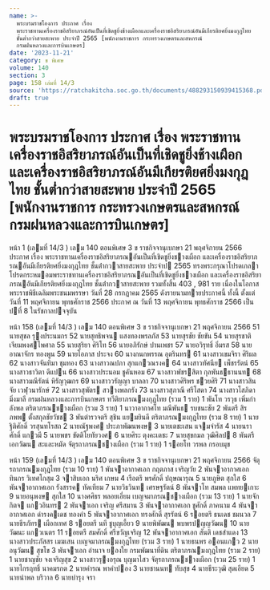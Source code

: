 ```yaml
---
name: >-
  พระบรมราชโองการ ประกาศ เรื่อง
  พระราชทานเครื่องราชอิสริยาภรณ์อันเป็นที่เชิดชูยิ่งช้างเผือกและเครื่องราชอิสริยาภรณ์อันมีเกียรติยศยิ่งมงกุฎไทย
  ชั้นต่ำกว่าสายสะพาย ประจำปี 2565 [พนักงานราชการ กระทรวงเกษตรและสหกรณ์
  กรมฝนหลวงและการบินเกษตร]
date: '2023-11-21'
category: ข พิเศษ
volume: 140
section: 3
page: 158 เล่มที่ 14/3
source: 'https://ratchakitcha.soc.go.th/documents/488293150939415368.pdf'
draft: true
---
```


# พระบรมราชโองการ ประกาศ เรื่อง พระราชทานเครื่องราชอิสริยาภรณ์อันเป็นที่เชิดชูยิ่งช้างเผือกและเครื่องราชอิสริยาภรณ์อันมีเกียรติยศยิ่งมงกุฎไทย ชั้นต่ำกว่าสายสะพาย ประจำปี 2565 [พนักงานราชการ กระทรวงเกษตรและสหกรณ์ กรมฝนหลวงและการบินเกษตร]

หน้า 1 (เลมที่ 14/3 ) เลม 140 ตอนพิเศษ 3 ข ราชกิจจานุเบกษา 21 พฤศจิกายน 2566 ประกาศ เรื่อง พระราชทานเครื่องราชอิสริยาภรณอันเป็นที่เชิดชูยิ่งชางเผือก และเครื่องราชอิสริยาภรณอันมีเกียรติยศยิ่งมงกุฎไทย ชั้นต่ํากวาสายสะพาย ประจําป 2565 ทรงพระกรุณาโปรดเกลาโปรดกระหมอมพระราชทานเครื่องราชอิสริยาภรณอันเป็นที่เชิดชูยิ่งชางเผือก และเครื่องราชอิสริยาภรณอันมีเกียรติยศยิ่งมงกุฎไทย ชั้นต่ํากวาสายสะพาย รวมทั้งสิ้น 403 , 981 ราย เนื่องในโอกาสพระราชพิธีเฉลิมพระชนมพรรษา วันที่ 28 กรกฎาคม 2565 ดังรายนามทายประกาศนี้ ทั้งนี้ ตั้งแต่วันที่ 11 พฤศจิกายน พุทธศักราช 2566 ประกาศ ณ วันที่ 13 พฤศจิกายน พุทธศักราช 2566 เป็นปที่ 8 ในรัชกาลปจจุบัน

หน้า 158 (เลมที่ 14/3 ) เลม 140 ตอนพิเศษ 3 ข ราชกิจจานุเบกษา 21 พฤศจิกายน 2566 51 นายสุชล รุงประนมกร 52 นายสุทธิพจน แสงทองพรลภัส 53 นายสุรชัย ชัยขัน 54 นายสุรชาติ เจียมพงศไพศาล 55 นายสุริยา ศิริโท 56 นายอภิรักษ์ ปานเพชร 57 นายอวิรุทธิ์ อิ่มรส 58 นายอาณาจักร ทองพูน 59 นายโอภาส ประจง 60 นางกนกพรรณ อุตรินทร 61 นางสาวเขมจิรา ศิริผล 62 นางสาวจันทิมา ชุมทอง 63 นางสาวณปภา สุกแกวณรงค 64 นางสาวทัศนีย เพ็ชรรัตน์ 65 นางสาวธาวิตา ดีแปน 66 นางสาวประนอม ชูคันหอม 67 นางสาวพัชรสิตา กุลพันธธานนท 68 นางสาวมณีรัตน์ หิรัญวุฒกร 69 นางสาววรัญญา บาลลา 70 นางสาวศิริพร ชวยศิริ 71 นางสาวสินจัย เวฬุวนารักษ์ 72 นางสาวสุพัตร สวางพลกรัง 73 นางสาวสุภาณี ศรีโสดา 74 นางสาวโสภิดา มิ่งมาลี กรมฝนหลวงและการบินเกษตร ทวีติยาภรณมงกุฎไทย (รวม 1 ราย) 1 พันโท วรวุธ เพิ่มกําลังพล ตริตาภรณชางเผือก (รวม 3 ราย) 1 นาวาอากาศโท มณีพันธ รบชนะชัย 2 พันตรี สิรภพพ ตั้งสกุลชัยวัชช 3 พันตํารวจตรี สุชิน แยมยินดี ตริตาภรณมงกุฎไทย (รวม 8 ราย) 1 นายฐิติศักดิ์ วรสุนทโรสถ 2 นายณัฐพงศ ประภาพัฒนพงษ 3 นายเตชะเสน แจมจํารัส 4 นายนราศักดิ์ แกวมี 5 นายพชร ขัตติโยทัยวงศ 6 นายศิระ ตุงคะเตชะ 7 นายสุขกมล วุฒิศิลป 8 พันตรี เอกวัฒน สะและหมัด จัตุรถาภรณชางเผือก (รวม 1 ราย) 1 รอยโท วรพล กรอบมุข

หน้า 159 (เลมที่ 14/3 ) เลม 140 ตอนพิเศษ 3 ข ราชกิจจานุเบกษา 21 พฤศจิกายน 2566 จัตุรถาภรณมงกุฎไทย (รวม 10 ราย) 1 พันจาอากาศเอก กฤตภาส เจริญวัย 2 พันจาอากาศเอก ทินกร วิเทศโกสุม 3 จาสิบเอก นริศ เกษม 4 เรือตรี พรศักดิ์ ปฤษณารุณ 5 นายภูษิต สุกใส 6 พันจาอากาศเอก รังสรรค ทัดเทียม 7 นายวิธวินท เศรษฐรัตน์ 8 พันจาโท สมพล แพทยเกาะ 9 นายอนุพงษ สุกใส 10 นางศศิธร พลอยเอี่ยม เบญจมาภรณชางเผือก (รวม 13 ราย) 1 นายจักกิตจ แกวอินทร 2 พันจาเอก เจริญ ศรีสมาน 3 พันจาอากาศเอก ชูศักดิ์ ภาคนาม 4 พันจาอากาศเอก ดํารงคเดช ทองคํา 5 พันจาอากาศเอก ทรงศักดิ์ สุรรัตน์ 6 รอยตรี ธนเดช ชมนวล 7 นายธีรภัทร เผือกเทศ 8 รอยตรี นที ชูบุญเอี้ยว 9 นายพิพัฒน พบพรปญญวัฒน 10 นายวัฒนะ แกวเนตร 11 รอยตรี สมศักดิ์ ศรีขวัญเจริญ 12 พันจาอากาศเอก สันติ เดชสําแดง 13 นางสาวประภัสสร เมฆเสน เบญจมาภรณมงกุฎไทย (รวม 3 ราย) 1 นายธนพร ออนแกว 2 นายอนุวัฒน สุขโข 3 พันจาเอก อํานาจ ยองใย กรมพัฒนาที่ดิน ตริตาภรณมงกุฎไทย (รวม 2 ราย) 1 นายชาญชัย จงเจริญสุข 2 นางสาวรุงอรุณ บุญมาไสว จัตุรถาภรณชางเผือก (รวม 25 ราย) 1 นายไกรฤทธิ์ นาคมรกต 2 นายคํารณ พาคําปอง 3 นายชานนท ทับสุข 4 นายธีระวุฒิ สุดเอียด 5 นายนําพล บริวาล 6 นายบํารุง จรา
